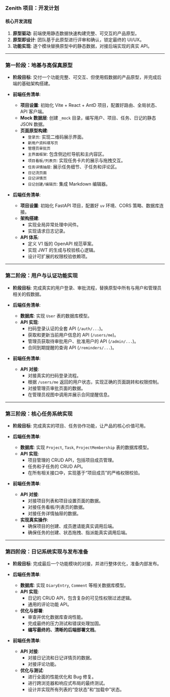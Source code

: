 
### **Zenith 项目：开发计划**

#### **核心开发流程**

1.  **原型驱动**: 前端使用静态数据快速构建完整、可交互的产品原型。
2.  **原型即设计**: 团队基于此原型进行评审和确认，锁定最终的 UI/UX。
3.  **功能实现**: 逐个模块替换原型中的静态数据，对接后端实现的真实 API。

---

### **第一阶段：地基与高保真原型**

*   **阶段目标**: 交付一个功能完整、可交互、但使用假数据的产品原型，并完成后端的基础架构搭建。

*   **前端任务清单**:
    *   **项目设置**: 初始化 Vite + React + AntD 项目，配置好路由、全局状态、API 客户端。
    *   **Mock 数据层**: 创建 `_mock` 目录，编写用户、项目、任务、日记的静态 JSON 数据。
    *   **页面原型构建**:
        *   `登录页`: 实现二维码展示界面。
        *   `新用户资料填写页`
        *   `管理员审批页`
        *   `主界面框架`: 包含侧边栏导航和主内容区。
        *   `项目看板/列表页`: 实现任务卡片的展示与拖拽交互。
        *   `任务详情抽屉`: 展示任务细节、子任务和评论区。
        *   `日记流页面`
        *   `日记详情页`
        *   `日记创建/编辑页`: 集成 Markdown 编辑器。

*   **后端任务清单**:
    *   **项目设置**: 初始化 FastAPI 项目，配置好 `uv` 环境、CORS 策略、数据库连接。
    *   **架构搭建**:
        *   实现全局异常处理中间件。
        *   实现请求日志记录。
    *   **API 体系**:
        *   定义 V1 版的 OpenAPI 规范草案。
        *   实现 JWT 的生成与校验核心逻辑。
        *   设计可扩展的权限校验依赖项。

---

### **第二阶段：用户与认证功能实现**

*   **阶段目标**: 完成真实的用户登录、审批流程，替换原型中所有与用户和管理员相关的假数据。

*   **后端任务清单**:
    *   **数据库**: 实现 `User` 表的数据库模型。
    *   **API 实现**:
        *   扫码登录认证的全套 API (`/auth/...`)。
        *   获取和更新当前用户信息的 API (`/users/me`)。
        *   管理员获取待审批用户、批准用户的 API (`/admin/...`)。
        *   合同到期提醒的查询 API (`/reminders/...`)。

*   **前端任务清单**:
    *   **API 对接**:
        *   对接真实的扫码登录流程。
        *   根据 `/users/me` 返回的用户状态，实现正确的页面跳转和权限控制。
        *   对接管理员审批页面的数据。
        *   在管理员视图中调用并展示合同提醒信息。

---

### **第三阶段：核心任务系统实现**

*   **阶段目标**: 完成真实的项目、任务协作功能，让产品的核心价值可用。

*   **后端任务清单**:
    *   **数据库**: 实现 `Project`, `Task`, `ProjectMembership` 表的数据库模型。
    *   **API 实现**:
        *   项目管理的 CRUD API，包括项目成员管理。
        *   任务和子任务的 CRUD API。
        *   在所有相关接口中，实现基于“项目成员”的严格权限校验。

*   **前端任务清单**:
    *   **API 对接**:
        *   对接项目列表和项目设置页面的数据。
        *   对接任务看板/列表页的数据。
        *   对接任务详情抽屉的数据。
    *   **实现真实操作**:
        *   确保项目的创建、成员邀请能真实调用后端。
        *   确保任务的创建、状态拖拽、指派能真实调用后端。

---

### **第四阶段：日记系统实现与发布准备**

*   **阶段目标**: 完成最后一个功能模块的对接，并进行整体优化，准备内部发布。

*   **后端任务清单**:
    *   **数据库**: 实现 `DiaryEntry`, `Comment` 等相关数据库模型。
    *   **API 实现**:
        *   日记的 CRUD API，包含复杂的可见性权限过滤逻辑。
        *   通用的评论功能 API。
    *   **优化与部署**:
        *   审查并优化数据库查询性能。
        *   完成最终的压力测试和错误处理加固。
        *   **编写最终的、清晰的后端部署文档**。

*   **前端任务清单**:
    *   **API 对接**:
        *   对接日记流和日记详情页的数据。
        *   对接评论功能。
    *   **优化与测试**:
        *   进行全面的性能优化和 Bug 修复。
        *   进行跨浏览器和响应式布局的最终测试。
        *   设计并实现所有列表的“空状态”和“加载中”状态。